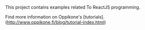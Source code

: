 This project contains examples related To ReactJS programming.

Find more information on Oppikone's [tutorials]. (http://www.oppikone.fi/blog/tutorial-index.html)



